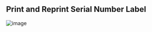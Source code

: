 ## Print and Reprint Serial Number Label

![image](https://user-images.githubusercontent.com/35042430/156219413-9d974e18-9450-4350-9e57-290cf22e276a.png)
